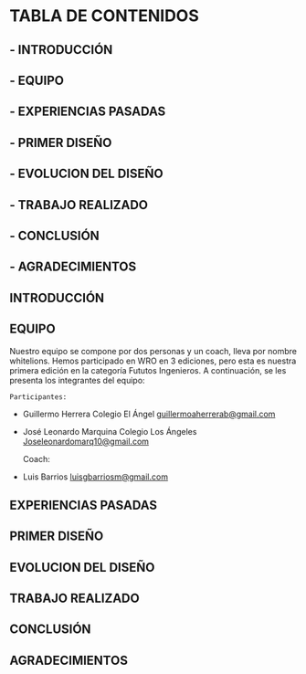 # **TABLA DE CONTENIDOS** 
## - INTRODUCCIÓN
## - EQUIPO 
## - EXPERIENCIAS PASADAS
## - PRIMER DISEÑO
## - EVOLUCION DEL DISEÑO
## - TRABAJO REALIZADO
## - CONCLUSIÓN 
## - AGRADECIMIENTOS

## **INTRODUCCIÓN**


## **EQUIPO**

Nuestro equipo se compone por dos personas y un coach, lleva por nombre whitelions. Hemos participado en WRO en 3 ediciones, pero esta es nuestra primera edición en la categoría Fututos Ingenieros.  A continuación, se les presenta los integrantes del equipo:

	Participantes:

-	Guillermo Herrera Colegio El Ángel 
guillermoaherrerab@gmail.com

-	José Leonardo Marquina Colegio Los Ángeles
Joseleonardomarq10@gmail.com

    Coach:

-	Luis Barrios
luisgbarriosm@gmail.com


## **EXPERIENCIAS PASADAS**


## **PRIMER DISEÑO**


## **EVOLUCION DEL DISEÑO**


## **TRABAJO REALIZADO**


## **CONCLUSIÓN**


## **AGRADECIMIENTOS**

